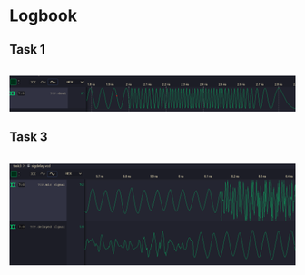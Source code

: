 # Logbook  
## Task 1  
&nbsp; 
![schematic](./IMAGES/WaveShowingFreqVar.png)
## Task 3 
&nbsp; 
![schematic](./IMAGES/Task3delayedwaveform.png)